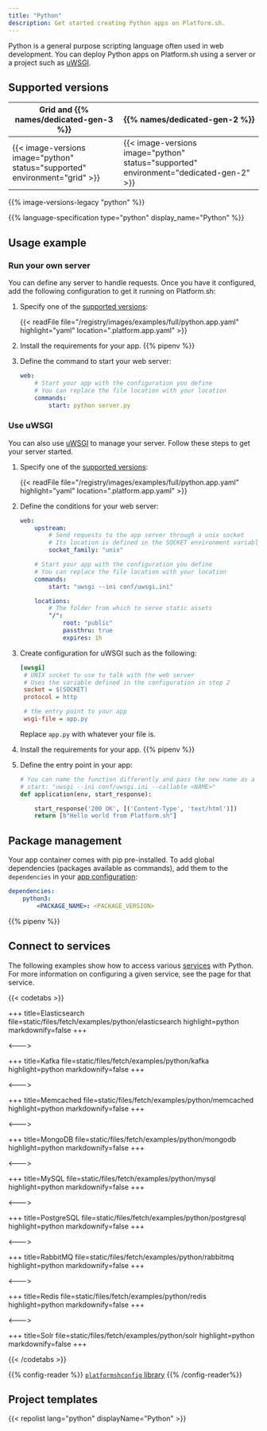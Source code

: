 ```yaml
---
title: "Python"
description: Get started creating Python apps on Platform.sh.
---
```


Python is a general purpose scripting language often used in web development.
You can deploy Python apps on Platform.sh using a server or a project such as [uWSGI](https://uwsgi-docs.readthedocs.io/en/latest/).

## Supported versions

| Grid and {{% names/dedicated-gen-3 %}} | {{% names/dedicated-gen-2 %}} |
|----------------------------------------|------------------------------ |
| {{< image-versions image="python" status="supported" environment="grid" >}} | {{< image-versions image="python" status="supported" environment="dedicated-gen-2" >}} |

{{% image-versions-legacy "python" %}}

{{% language-specification type="python" display_name="Python" %}}

## Usage example

### Run your own server

You can define any server to handle requests.
Once you have it configured, add the following configuration to get it running on Platform.sh:

1. Specify one of the [supported versions](#supported-versions):

    {{< readFile file="/registry/images/examples/full/python.app.yaml" highlight="yaml" location=".platform.app.yaml" >}}

2. Install the requirements for your app.
   {{% pipenv %}}

3. Define the command to start your web server:

   ```yaml {location=".platform.app.yaml"}
   web:
       # Start your app with the configuration you define
       # You can replace the file location with your location
       commands:
           start: python server.py
   ```

### Use uWSGI

You can also use [uWSGI](https://uwsgi-docs.readthedocs.io/en/latest/) to manage your server.
Follow these steps to get your server started.

1. Specify one of the [supported versions](#supported-versions):

    {{< readFile file="/registry/images/examples/full/python.app.yaml" highlight="yaml" location=".platform.app.yaml" >}}

2. Define the conditions for your web server:

   ```yaml {location=".platform.app.yaml"}
   web:
       upstream:
           # Send requests to the app server through a unix socket
           # Its location is defined in the SOCKET environment variable
           socket_family: "unix"

       # Start your app with the configuration you define
       # You can replace the file location with your location
       commands:
           start: "uwsgi --ini conf/uwsgi.ini"

       locations:
           # The folder from which to serve static assets
           "/":
               root: "public"
               passthru: true
               expires: 1h
   ```

3. Create configuration for uWSGI such as the following:

   ```ini {location="config/uwsgi.ini"}
   [uwsgi]
    # UNIX socket to use to talk with the web server
    # Uses the variable defined in the configuration in step 2
    socket = $(SOCKET)
    protocol = http

    # the entry point to your app
    wsgi-file = app.py
   ```

   Replace `app.py` with whatever your file is.

4. Install the requirements for your app.
   {{% pipenv %}}

5. Define the entry point in your app:

   ```python
   # You can name the function differently and pass the new name as a flag
   # start: "uwsgi --ini conf/uwsgi.ini --callable <NAME>"
   def application(env, start_response):

       start_response('200 OK', [('Content-Type', 'text/html')])
       return [b"Hello world from Platform.sh"]
   ```

## Package management

Your app container comes with pip pre-installed.
To add global dependencies (packages available as commands),
add them to the `dependencies` in your [app configuration](../../create-apps/app-reference.md#dependencies):

```yaml {location=".platform.app.yaml"}
dependencies:
    python3:
        <PACKAGE_NAME>: <PACKAGE_VERSION>
```

{{% pipenv %}}

## Connect to services

The following examples show how to access various [services](../../add-services/_index.md) with Python.
For more information on configuring a given service, see the page for that service.

{{< codetabs >}}

+++
title=Elasticsearch
file=static/files/fetch/examples/python/elasticsearch
highlight=python
markdownify=false
+++

<--->

+++
title=Kafka
file=static/files/fetch/examples/python/kafka
highlight=python
markdownify=false
+++

<--->

+++
title=Memcached
file=static/files/fetch/examples/python/memcached
highlight=python
markdownify=false
+++

<--->

+++
title=MongoDB
file=static/files/fetch/examples/python/mongodb
highlight=python
markdownify=false
+++

<--->

+++
title=MySQL
file=static/files/fetch/examples/python/mysql
highlight=python
markdownify=false
+++

<--->

+++
title=PostgreSQL
file=static/files/fetch/examples/python/postgresql
highlight=python
markdownify=false
+++

<--->

+++
title=RabbitMQ
file=static/files/fetch/examples/python/rabbitmq
highlight=python
markdownify=false
+++

<--->

+++
title=Redis
file=static/files/fetch/examples/python/redis
highlight=python
markdownify=false
+++

<--->

+++
title=Solr
file=static/files/fetch/examples/python/solr
highlight=python
markdownify=false
+++

{{< /codetabs >}}

{{% config-reader %}}
[`platformshconfig` library](https://github.com/platformsh/config-reader-python)
{{% /config-reader%}}

## Project templates

{{< repolist lang="python" displayName="Python" >}}
